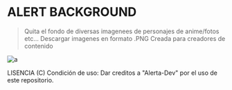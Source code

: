 # ALERT BACKGROUND
> Quita el fondo de diversas imagenees de personajes de anime/fotos etc...
> Descargar imagenes en formato .PNG
> Creada para creadores de contenido

![a](https://i.imgur.com/i2hH5sB.jpeg)

LISENCIA (C)
Condición de uso: Dar creditos a "Alerta-Dev" por el uso de este repositorio.
